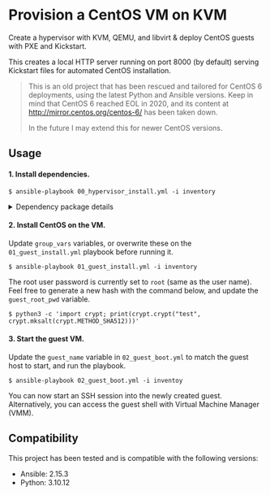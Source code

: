 # Provision a CentOS VM on KVM

Create a hypervisor with KVM, QEMU, and libvirt & deploy CentOS guests with PXE and Kickstart.

This creates a local HTTP server running on port 8000 (by default) serving Kickstart files for automated CentOS installation.

> This is an old project that has been rescued and tailored for CentOS 6 deployments, using the latest Python and Ansible versions. Keep in mind that CentOS 6 reached EOL in 2020, and its content at http://mirror.centos.org/centos-6/ has been taken down.
> 
> In the future I may extend this for newer CentOS versions.

## Usage

#### 1. Install dependencies.
 
```
$ ansible-playbook 00_hypervisor_install.yml -i inventory
```

<details>
    <summary>Dependency package details</summary>

* qemu-kvm – Hardware emulation.
* libvirt-daemon-system – Configuration files required to run the libvirt daemon.
* libvirt-clients – Client-side libraries and APIs for managing and controlling virtual machines & hypervisors from the command line.
* virtinst – A set of command-line utilities for provisioning and modifying virtual machines.
* virt-manager – A Qt-based graphical interface for managing virtual machines.
* bridge-utils – A set of tools for creating and managing bridge devices.
* cpu-checker – To check whether your system is cabable of of running hardware accelerated KVM virtual machines (run ```kvm-ok``` from the cmd)
</details>

#### 2. Install CentOS on the VM.

Update ```group_vars``` variables, or overwrite these on the ```01_guest_install.yml``` playbook before running it.

```
$ ansible-playbook 01_guest_install.yml -i inventory
```

The root user password is currently set to ```root``` (same as the user name). Feel free to generate a new hash with the command below, and update the ```guest_root_pwd``` variable.

```
$ python3 -c 'import crypt; print(crypt.crypt("test", crypt.mksalt(crypt.METHOD_SHA512)))'
```

#### 3. Start the guest VM.

Update the ```guest_name``` variable in ```02_guest_boot.yml``` to match the guest host to start, and run the playbook.

```
$ ansible-playbook 02_guest_boot.yml -i inventoy
```

You can now start an SSH session into the newly created guest. Alternatively, you can access the guest shell with Virtual Machine Manager (VMM).

## Compatibility

This project has been tested and is compatible with the following versions:

- Ansible: 2.15.3
- Python: 3.10.12

